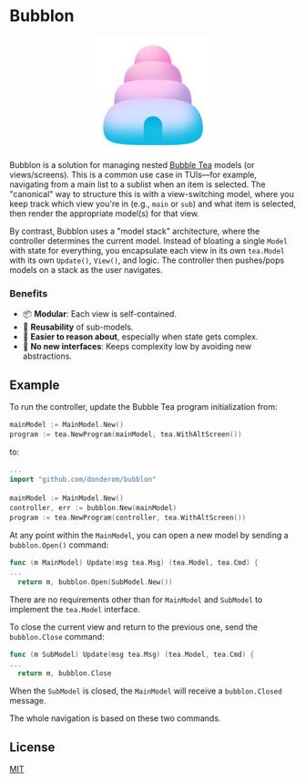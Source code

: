 # Bubblon

<p align="center">
  <img src="logo.png" width="200" alt="The Bubblon Logo">
</p>

Bubblon is a solution for managing nested [Bubble Tea](https://github.com/charmbracelet/bubbletea) models (or views/screens). This is a common use case in TUIs—for example, navigating from a main list to a sublist when an item is selected. The "canonical" way to structure this is with a view-switching model, where you keep track which view you're in (e.g., `main` or `sub`) and what item is selected, then render the appropriate model(s) for that view.

 By contrast, Bubblon uses a "model stack" architecture, where the controller determines the current model. Instead of bloating a single `Model` with state for everything, you encapsulate each view in its own `tea.Model` with its own `Update()`, `View()`, and logic. The controller then pushes/pops models on a stack as the user navigates.

### Benefits
* 📦 **Modular**: Each view is self-contained.
* 🔁 **Reusability** of sub-models.
* 🧠 **Easier to reason about**, especially when state gets complex.
* 🚫 **No new interfaces**: Keeps complexity low by avoiding new abstractions.

## Example
To run the controller, update the Bubble Tea program initialization from:

```go
mainModel := MainModel.New()
program := tea.NewProgram(mainModel, tea.WithAltScreen()) 
```

to:

```go
...
import "github.com/donderom/bubblon"
 
mainModel := MainModel.New()
controller, err := bubblon.New(mainModel)
program := tea.NewProgram(controller, tea.WithAltScreen()) 
```

At any point within the `MainModel`, you can open a new model by sending a `bubblon.Open()` command:

```go
func (m MainModel) Update(msg tea.Msg) (tea.Model, tea.Cmd) {
...
  return m, bubblon.Open(SubModel.New())
```

There are no requirements other than for `MainModel` and `SubModel` to implement the `tea.Model` interface.

To close the current view and return to the previous one, send the `bubblon.Close` command:

```go
func (m SubModel) Update(msg tea.Msg) (tea.Model, tea.Cmd) {
...
  return m, bubblon.Close
```

When the `SubModel` is closed, the `MainModel` will receive a `bubblon.Closed` message.

The whole navigation is based on these two commands.

## License

[MIT](https://github.com/donderom/bubblon/raw/main/LICENSE)
